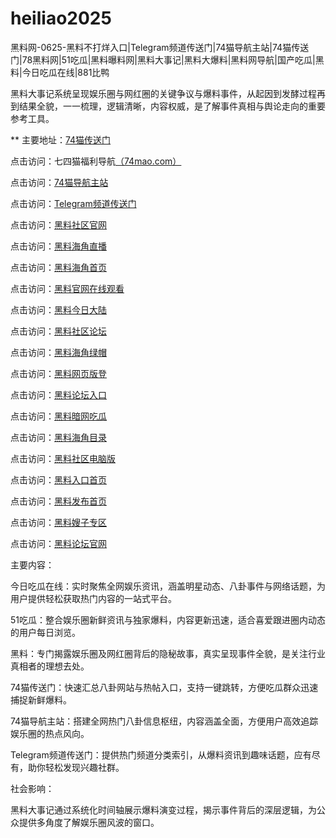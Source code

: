 # heiliao2025
黑料网-0625-黑料不打烊入口|Telegram频道传送门|74猫导航主站|74猫传送门|78黑料网|51吃瓜|黑料曝料网|黑料大事记|黑料大爆料|黑料网导航|国产吃瓜|黑料|今日吃瓜在线|881比鸭

黑料大事记系统呈现娱乐圈与网红圈的关键争议与爆料事件，从起因到发酵过程再到结果全貌，一一梳理，逻辑清晰，内容权威，是了解事件真相与舆论走向的重要参考工具。

** 主要地址：<a href="https://74mao.com/">74猫传送门</a>

点击访问：七四猫福利导航<a href="https://74mao.com/">（74mao.com）</a>

点击访问：<a href="https://74mao.com/">74猫导航主站</a>

点击访问：<a href="https://74mao.com/">Telegram频道传送门</a>

点击访问：<a href="https://hj-920.pages.dev/">黑料社区官网</a>  

点击访问：<a href="https://hj-921.pages.dev/">黑料海角直播</a>  

点击访问：<a href="https://hj-922.pages.dev/">黑料海角首页</a>  

点击访问：<a href="https://hj-923.pages.dev/">黑料官网在线观看</a>  

点击访问：<a href="https://hj-924.pages.dev/">黑料今日大陆</a>  

点击访问：<a href="https://hj-925.pages.dev/">黑料社区论坛</a>  

点击访问：<a href="https://hj-944.pages.dev/">黑料海角绿帽</a>  

点击访问：<a href="https://hj-945.pages.dev/">黑料网页版登</a>  

点击访问：<a href="https://hj-946.pages.dev/">黑料论坛入口</a>  

点击访问：<a href="https://hj-947.pages.dev/">黑料暗网吃瓜</a>  

点击访问：<a href="https://hj-948.pages.dev/">黑料海角目录</a>  

点击访问：<a href="https://hj-949.pages.dev/">黑料社区电脑版</a>  

点击访问：<a href="https://hj-950.pages.dev/">黑料入口首页</a>  

点击访问：<a href="https://hj-951.pages.dev/">黑料发布首页</a>  

点击访问：<a href="https://hj-765.pages.dev/">黑料嫂子专区</a>  

点击访问：<a href="https://hj-777.pages.dev/">黑料论坛官网</a>  

主要内容：

今日吃瓜在线：实时聚焦全网娱乐资讯，涵盖明星动态、八卦事件与网络话题，为用户提供轻松获取热门内容的一站式平台。

51吃瓜：整合娱乐圈新鲜资讯与独家爆料，内容更新迅速，适合喜爱跟进圈内动态的用户每日浏览。

黑料：专门揭露娱乐圈及网红圈背后的隐秘故事，真实呈现事件全貌，是关注行业真相者的理想去处。

74猫传送门：快速汇总八卦网站与热帖入口，支持一键跳转，方便吃瓜群众迅速捕捉新鲜爆料。

74猫导航主站：搭建全网热门八卦信息枢纽，内容涵盖全面，方便用户高效追踪娱乐圈的热点风向。

Telegram频道传送门：提供热门频道分类索引，从爆料资讯到趣味话题，应有尽有，助你轻松发现兴趣社群。

社会影响：

黑料大事记通过系统化时间轴展示爆料演变过程，揭示事件背后的深层逻辑，为公众提供多角度了解娱乐圈风波的窗口。

<span style="display:none;">[Canonical link](https://github.com/vivv20250625/viv1）</span>
